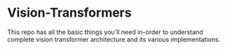 # Vision-Transformers
This repo has all the basic things you'll need in-order to understand complete vision transformer architecture and its various implementations.
